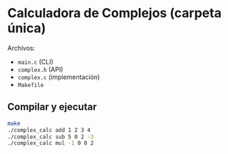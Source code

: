 # Calculadora de Complejos (carpeta única)

Archivos:
- `main.c` (CLI)
- `complex.h` (API)
- `complex.c` (implementación)
- `Makefile`

## Compilar y ejecutar
```bash
make
./complex_calc add 1 2 3 4
./complex_calc sub 5 0 2 -3
./complex_calc mul -1 0 0 2
```
